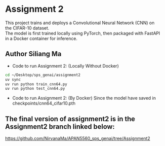 # Assignment 2

This project trains and deploys a Convolutional Neural Network (CNN) on the CIFAR-10 dataset.  
The model is first trained locally using PyTorch, then packaged with FastAPI in a Docker container for inference.

## Author Siliang Ma
   
- Code to run Assignment 2:  (Locally Without Docker)  
```bash
cd ~/Desktop/sps_genai/assignment2
uv sync
uv run python train_cnn64.py
uv run python test_cnn64.py
``` 
- Code to run Assignment 2:  (By Docker)
Since the model have saved in checkpoints/cnn64_cifar10.pth  

## The final version of assignment2 is in the Assignment2 branch linked below:  
https://github.com/NirvanaMa/APAN5560_sps_genai/tree/Assignment2




  

 
